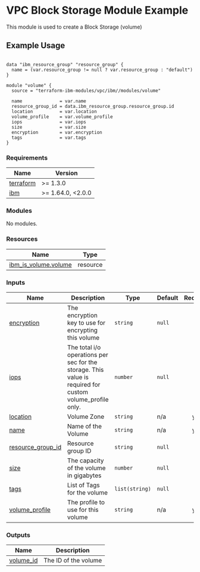 # VPC Block Storage Module Example

This module is used to create a Block Storage (volume)

## Example Usage
```

data "ibm_resource_group" "resource_group" {
  name = (var.resource_group != null ? var.resource_group : "default")
}

module "volume" {
  source = "terraform-ibm-modules/vpc/ibm//modules/volume"

  name              = var.name
  resource_group_id = data.ibm_resource_group.resource_group.id
  location          = var.location
  volume_profile    = var.volume_profile
  iops              = var.iops
  size              = var.size
  encryption        = var.encryption
  tags              = var.tags
}
```

<!-- BEGINNING OF PRE-COMMIT-TERRAFORM DOCS HOOK -->
### Requirements

| Name | Version |
|------|---------|
| <a name="requirement_terraform"></a> [terraform](#requirement\_terraform) | >= 1.3.0 |
| <a name="requirement_ibm"></a> [ibm](#requirement\_ibm) | >= 1.64.0, <2.0.0 |

### Modules

No modules.

### Resources

| Name | Type |
|------|------|
| [ibm_is_volume.volume](https://registry.terraform.io/providers/IBM-Cloud/ibm/latest/docs/resources/is_volume) | resource |

### Inputs

| Name | Description | Type | Default | Required |
|------|-------------|------|---------|:--------:|
| <a name="input_encryption"></a> [encryption](#input\_encryption) | The encryption key to use for encrypting this volume | `string` | `null` | no |
| <a name="input_iops"></a> [iops](#input\_iops) | The total i/o operations per sec for the storage. This value is required for custom volume\_profile only. | `number` | `null` | no |
| <a name="input_location"></a> [location](#input\_location) | Volume Zone | `string` | n/a | yes |
| <a name="input_name"></a> [name](#input\_name) | Name of the Volume | `string` | n/a | yes |
| <a name="input_resource_group_id"></a> [resource\_group\_id](#input\_resource\_group\_id) | Resource group ID | `string` | `null` | no |
| <a name="input_size"></a> [size](#input\_size) | The capacity of the volume in gigabytes | `number` | `null` | no |
| <a name="input_tags"></a> [tags](#input\_tags) | List of Tags for the volume | `list(string)` | `null` | no |
| <a name="input_volume_profile"></a> [volume\_profile](#input\_volume\_profile) | The profile to use for this volume | `string` | n/a | yes |

### Outputs

| Name | Description |
|------|-------------|
| <a name="output_volume_id"></a> [volume\_id](#output\_volume\_id) | The ID of the volume |
<!-- END OF PRE-COMMIT-TERRAFORM DOCS HOOK -->
